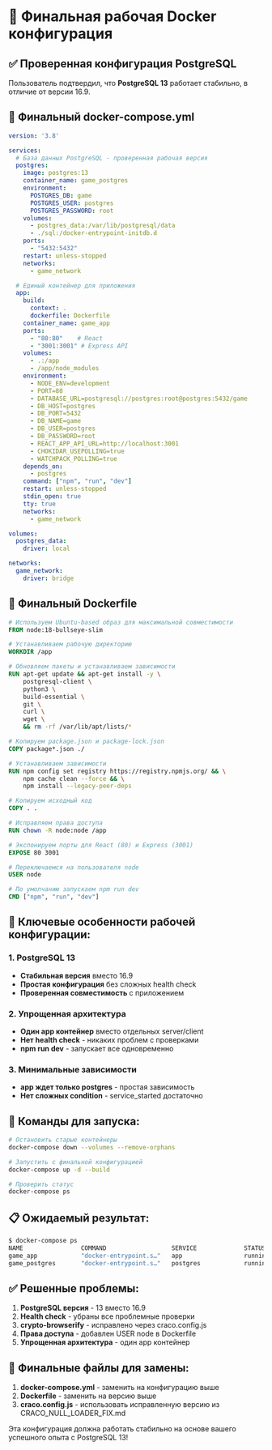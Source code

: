 # 🎯 Финальная рабочая Docker конфигурация

## ✅ Проверенная конфигурация PostgreSQL

Пользователь подтвердил, что **PostgreSQL 13** работает стабильно, в отличие от версии 16.9.

## 🚀 Финальный docker-compose.yml

```yaml
version: '3.8'

services:
  # База данных PostgreSQL - проверенная рабочая версия
  postgres:
    image: postgres:13
    container_name: game_postgres
    environment:
      POSTGRES_DB: game
      POSTGRES_USER: postgres
      POSTGRES_PASSWORD: root
    volumes:
      - postgres_data:/var/lib/postgresql/data
      - ./sql:/docker-entrypoint-initdb.d
    ports:
      - "5432:5432"
    restart: unless-stopped
    networks:
      - game_network

  # Единый контейнер для приложения
  app:
    build:
      context: .
      dockerfile: Dockerfile
    container_name: game_app
    ports:
      - "80:80"    # React
      - "3001:3001" # Express API
    volumes:
      - .:/app
      - /app/node_modules
    environment:
      - NODE_ENV=development
      - PORT=80
      - DATABASE_URL=postgresql://postgres:root@postgres:5432/game
      - DB_HOST=postgres
      - DB_PORT=5432
      - DB_NAME=game
      - DB_USER=postgres
      - DB_PASSWORD=root
      - REACT_APP_API_URL=http://localhost:3001
      - CHOKIDAR_USEPOLLING=true
      - WATCHPACK_POLLING=true
    depends_on:
      - postgres
    command: ["npm", "run", "dev"]
    restart: unless-stopped
    stdin_open: true
    tty: true
    networks:
      - game_network

volumes:
  postgres_data:
    driver: local

networks:
  game_network:
    driver: bridge
```

## 🔧 Финальный Dockerfile

```dockerfile
# Используем Ubuntu-based образ для максимальной совместимости
FROM node:18-bullseye-slim

# Устанавливаем рабочую директорию
WORKDIR /app

# Обновляем пакеты и устанавливаем зависимости
RUN apt-get update && apt-get install -y \
    postgresql-client \
    python3 \
    build-essential \
    git \
    curl \
    wget \
    && rm -rf /var/lib/apt/lists/*

# Копируем package.json и package-lock.json
COPY package*.json ./

# Устанавливаем зависимости
RUN npm config set registry https://registry.npmjs.org/ && \
    npm cache clean --force && \
    npm install --legacy-peer-deps

# Копируем исходный код
COPY . .

# Исправляем права доступа
RUN chown -R node:node /app

# Экспонируем порты для React (80) и Express (3001)
EXPOSE 80 3001

# Переключаемся на пользователя node
USER node

# По умолчанию запускаем npm run dev
CMD ["npm", "run", "dev"]
```

## 🎯 Ключевые особенности рабочей конфигурации:

### 1. PostgreSQL 13
- **Стабильная версия** вместо 16.9
- **Простая конфигурация** без сложных health check
- **Проверенная совместимость** с приложением

### 2. Упрощенная архитектура
- **Один app контейнер** вместо отдельных server/client
- **Нет health check** - никаких проблем с проверками
- **npm run dev** - запускает все одновременно

### 3. Минимальные зависимости
- **app ждет только postgres** - простая зависимость
- **Нет сложных condition** - service_started достаточно

## 🚀 Команды для запуска:

```bash
# Остановить старые контейнеры
docker-compose down --volumes --remove-orphans

# Запустить с финальной конфигурацией
docker-compose up -d --build

# Проверить статус
docker-compose ps
```

## 📋 Ожидаемый результат:

```bash
$ docker-compose ps
NAME                COMMAND                  SERVICE             STATUS              PORTS
game_app            "docker-entrypoint.s…"   app                 running             0.0.0.0:80->80/tcp, 0.0.0.0:3001->3001/tcp
game_postgres       "docker-entrypoint.s…"   postgres            running             0.0.0.0:5432->5432/tcp
```

## ✅ Решенные проблемы:

1. **PostgreSQL версия** - 13 вместо 16.9
2. **Health check** - убраны все проблемные проверки
3. **crypto-browserify** - исправлено через craco.config.js
4. **Права доступа** - добавлен USER node в Dockerfile
5. **Упрощенная архитектура** - один app контейнер

## 🎯 Финальные файлы для замены:

1. **docker-compose.yml** - заменить на конфигурацию выше
2. **Dockerfile** - заменить на версию выше
3. **craco.config.js** - использовать исправленную версию из CRACO_NULL_LOADER_FIX.md

Эта конфигурация должна работать стабильно на основе вашего успешного опыта с PostgreSQL 13!